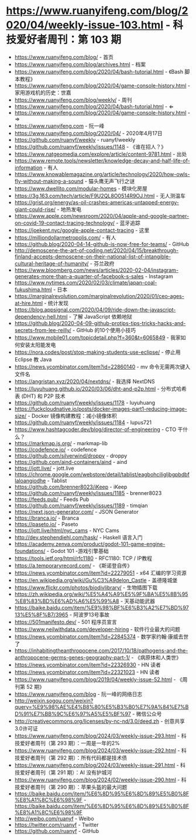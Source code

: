 # https://www.ruanyifeng.com/blog/2020/04/weekly-issue-103.html - 科技爱好者周刊：第 103 期

- https://www.ruanyifeng.com/blog/ - 首页
- https://www.ruanyifeng.com/blog/archives.html - 档案
- https://www.ruanyifeng.com/blog/2020/04/bash-tutorial.html - 《Bash 脚本教程》
- https://www.ruanyifeng.com/blog/2020/04/game-console-history.html - 家用游戏机的历史：世嘉
- https://www.ruanyifeng.com/blog/weekly/ - 周刊
- https://www.ruanyifeng.com/blog/2020/04/bash-tutorial.html - ⇐
- https://www.ruanyifeng.com/blog/2020/04/game-console-history.html - ⇒
- https://www.ruanyifeng.com - 阮一峰
- https://www.ruanyifeng.com/blog/2020/04/ - 2020年4月17日
- https://github.com/ruanyf/weekly - ruanyf/weekly
- https://github.com/ruanyf/weekly/issues/1148 - 《谁在招人？》
- https://www.natgeomedia.com/explore/article/content-9781.html - 出处
- https://www.remote.tools/newsletter/knowledge-decay-and-half-life-of-information - 有人
- https://www.knowablemagazine.org/article/technology/2020/how-owls-fly-without-making-a-sound - 猫头鹰无声飞行之谜
- https://www.dwellito.com/modular-homes - 模块化房屋
- https://3g.163.com/tech/article/F9U2QL8O0514R9OJ.html - 无人测温车
- https://grist.org/energy/as-oil-crashes-americas-untapped-energy-giant-could-rise/ - 地热发电
- https://www.apple.com/newsroom/2020/04/apple-and-google-partner-on-covid-19-contact-tracing-technology/ - 蓝牙追踪
- https://joekent.nyc/google-apple-contact-tracing - 这里
- https://milliondollarmetropolis.com/ - 有人
- https://github.blog/2020-04-14-github-is-now-free-for-teams/ - GitHub
- http://demoscene-the-art-of-coding.net/2020/04/15/breakthrough-finland-accepts-demoscene-on-their-national-list-of-intangible-cultural-heritage-of-humanity/ - 芬兰政府
- https://www.bloomberg.com/news/articles/2020-02-04/instagram-generates-more-than-a-quarter-of-facebook-s-sales - Instagram
- https://www.nytimes.com/2020/02/03/climate/japan-coal-fukushima.html - 日本
- https://marginalrevolution.com/marginalrevolution/2020/01/ceo-ages-at-hire.html - 统计发现
- https://blog.appsignal.com/2020/04/09/ride-down-the-javascript-dependency-hell.html - 了解 JavaScript 依赖地狱
- https://github.blog/2020-04-09-github-protips-tips-tricks-hacks-and-secrets-from-lee-reilly/ - GitHub 的10个使用小技巧
- https://www.mobile01.com/topicdetail.php?f=360&t=6065849 - 我家如何安装太阳能发电
- https://nora.codes/post/stop-making-students-use-eclipse/ - 停止用 Eclipse 教 Java
- https://news.ycombinator.com/item?id=22860140 - mv 命令无需两次键入文件名
- https://angristan.xyz/2020/04/nextdns/ - 我选择 NextDNS
- https://luyuhuang.github.io/2020/03/06/dht-and-p2p.html - 分布式哈希表 (DHT) 和 P2P 技术
- https://github.com/ruanyf/weekly/issues/1178 - luyuhuang
- https://fuckcloudnative.io/posts/docker-images-part1-reducing-image-size/ - Docker 镜像构建教程：减小镜像体积
- https://github.com/ruanyf/weekly/issues/1184 - lupus721
- https://www.hashtagcoder.dev/blog/director-of-engineering - CTO 干什么？
- https://markmap.js.org/ - markmap-lib
- https://codefence.io/ - codefence
- https://github.com/silverwind/droppy - droppy
- https://github.com/aind-containers/aind - aind
- https://jott.live/ - jott.live
- https://chrome.google.com/webstore/detail/tablist/eagbohciligljbgpbdbflaloangiodhe - Tablist
- https://github.com/brenner8023/iKeep - iKeep
- https://github.com/ruanyf/weekly/issues/1185 - brenner8023
- https://feeds.pub/ - Feeds Pub
- https://github.com/ruanyf/weekly/issues/1189 - timqian
- https://next.json-generator.com/ - JSON Generator
- https://branca.io/ - Branca
- https://paseto.io/ - Paseto
- https://jott.live/html/nyc_cams - NYC Cams
- http://dev.stephendiehl.com/hask/ - Haskell 语言入门
- https://academy.zenva.com/product/godot-101-game-engine-foundations/ - Godot 101 -游戏引擎基础
- https://tools.ietf.org/html/rfc1180 - RFC1180:  TCP / IP教程
- https://a.temporaryrecord.com/ - 《斯诺登自传》
- https://news.ycombinator.com/item?id=22279051 - x64 汇编的学习资源
- https://en.wikipedia.org/wiki/Gu%C3%A9delon_Castle - 盖德隆城堡
- https://www.flickr.com/photos/biodivlibrary/ - 生物插图下载
- https://zh.wikipedia.org/wiki/%E5%A4%A9%E5%9F%BA%E5%8B%95%E8%83%BD%E6%AD%A6%E5%99%A8 - 天基动能武器
- https://baike.baidu.com/item/%E9%98%BF%E6%B3%A2%E7%BD%9713%E5%8F%B7/3965 - 阿波罗13号事故
- https://501manifesto.dev/ - 501 程序员宣言
- https://www.neilwithdata.com/developer-hiring - 软件行业最大的问题
- https://news.ycombinator.com/item?id=22845374 - 数学家约翰·康威去世了
- https://inhabitingtheanthropocene.com/2017/10/18/pathogens-and-the-anthropocene-germs-genes-geography-part-1/ - 《病原体和人类世》
- https://news.ycombinator.com/item?id=22326930 - HN 读者
- https://news.ycombinator.com/item?id=22321023 - HN 读者
- https://www.ruanyifeng.com/blog/2019/04/weekly-issue-52.html - 《周刊第 52 期》
- https://www.ruanyifeng.com/blog - 阮一峰的网络日志
- http://weixin.sogou.com/weixin?query=%E9%98%AE%E4%B8%80%E5%B3%B0%E7%9A%84%E7%BD%91%E7%BB%9C%E6%97%A5%E5%BF%97 - 微信公众号
- http://creativecommons.org/licenses/by-nc-nd/3.0/deed.zh - 创意共享3.0许可证
- https://www.ruanyifeng.com/blog/2024/03/weekly-issue-293.html - 科技爱好者周刊（第 293 期）：一周是一年的2%
- https://www.ruanyifeng.com/blog/2024/03/weekly-issue-292.html - 科技爱好者周刊（第 292 期）：所有代码都是技术债
- https://www.ruanyifeng.com/blog/2024/03/weekly-issue-291.html - 科技爱好者周刊（第 291 期）：AI 没有护城河
- https://www.ruanyifeng.com/blog/2024/02/weekly-issue-290.html - 科技爱好者周刊（第 290 期）：苹果头盔的最大问题
- https://baike.baidu.com/item/%E6%8D%95%E6%8D%89%E5%B0%8F%E8%A1%8C%E6%98%9F - https://baike.baidu.com/item/%E6%8D%95%E6%8D%89%E5%B0%8F%E8%A1%8C%E6%98%9F
- http://weibo.com/ruanyf - Weibo
- https://twitter.com/ruanyf - Twitter
- https://github.com/ruanyf - GitHub